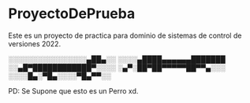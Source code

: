 # ProyectoDePrueba
Este es un proyecto de practica para dominio de sistemas de control de versiones 2022.

░░░░░░░░░░░░░░░░▄██▄░░
░░░░▄████▄▄▄▄▄▄███████
░░▄█▀████████████▀░░░░
░▄▀░██▀██▀▀▀▀▀██▀▀▄░░░
░░░░█▄░▀█▄░░░░▀█▄▀▀░░



PD: Se Supone que esto es un Perro xd.


